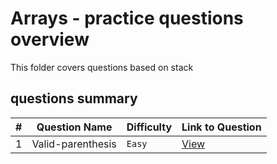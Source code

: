 # Arrays - practice questions overview
This folder covers questions based on stack

## questions summary
| # | Question Name | Difficulty | Link to Question |
| - | - | - | - |
| 1 | Valid-parenthesis | `Easy` | [View](Valid-parenthesis.md) | 

